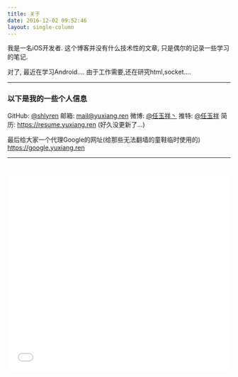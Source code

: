 ```yaml
---
title: 关于
date: 2016-12-02 09:52:46
layout: single-column
---
```


我是一名iOS开发者.
这个博客并没有什么技术性的文章, 只是偶尔的记录一些学习的笔记.

对了, 最近在学习Android....
由于工作需要,还在研究html,socket....

---

### 以下是我的一些个人信息

GitHub: <a href=" https://github.com/shlyren" target = "_brank">@shlyren</a>
邮箱: <a href="mailto:mail@yuxiang.ren">mail@yuxiang.ren</a>
微博:  <a href="http://weibo.com/shlyjen" target = "_brank">@任玉祥丶</a>
推特: <a href=" https://twitter.com/shlyren" target = "_brank">@任玉祥</a>
简历:  https://resume.yuxiang.ren (好久没更新了...)

最后给大家一个代理Google的网址(给那些无法翻墙的童鞋临时使用的)
https://google.yuxiang.ren

---

<div style="text-align: center;">
​	<iframe frameborder="no" border="0" marginwidth="0" marginheight="0" width=100% height=450 src="//music.163.com/outchain/player?type=0&id=472778045&auto=1&height=430"></iframe>
</div>